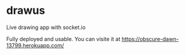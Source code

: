 # drawus
Live drawing app with socket.io

Fully deployed and usable. You can visite it at https://obscure-dawn-13799.herokuapp.com/
